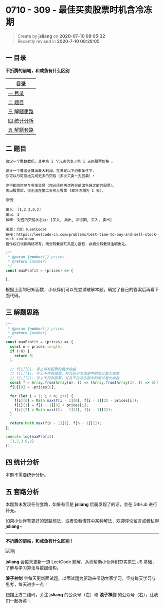 0710 - 309 - 最佳买卖股票时机含冷冻期
===

> Create by **jsliang** on **2020-07-10 08:05:32**  
> Recently revised in **2020-7-10 08:29:05**  

## 一 目录

**不折腾的前端，和咸鱼有什么区别**

| 目录 |
| --- |
| [一 目录](#chapter-one) |
| [二 题目](#chapter-two) |
| [三 解题思路](#chapter-three) |
| [四 统计分析](#chapter-four) |
| [五 解题套路](#chapter-five) |

## 二 题目



```
给定一个整数数组，其中第 i 个元素代表了第 i 天的股票价格 。​

设计一个算法计算出最大利润。在满足以下约束条件下，
你可以尽可能地完成更多的交易（多次买卖一支股票）:

你不能同时参与多笔交易（你必须在再次购买前出售掉之前的股票）。
卖出股票后，你无法在第二天买入股票 (即冷冻期为 1 天)。

示例:

输入: [1,2,3,0,2]
输出: 3 
解释: 对应的交易状态为: [买入, 卖出, 冷冻期, 买入, 卖出]

来源：力扣（LeetCode）
链接：https://leetcode-cn.com/problems/best-time-to-buy-and-sell-stock-with-cooldown
著作权归领扣网络所有。商业转载请联系官方授权，非商业转载请注明出处。
```

```js
/**
 * @param {number[]} prices
 * @return {number}
 */
const maxProfit = (prices) => {

};
```

根据上面的已知函数，小伙伴们可以先尝试破解本题，确定了自己的答案后再看下面代码。

## 三 解题思路



```js
/**
 * @param {number[]} prices
 * @return {number}
 */
const maxProfit = (prices) => {
  const n = prices.length;
  if (!n) {
    return 0;
  }

  // f[i][0]: 手上持有股票的最大收益
  // f[i][1]: 手上不持有股票，并且处于冷冻期中的累计最大收益
  // f[i][2]: 手上不持有股票，并且不在冷冻期中的累计最大收益
  const f = Array.from(Array(n), () => (Array.from(Array(3), () => 0)));
  f[0][0] = -prices[0];

  for (let i = 1; i < n; i++) {
    f[i][0] = Math.max(f[i - 1][0], f[i - 1][2] - prices[i]);
    f[i][1] = f[i - 1][0] + prices[i];
    f[i][2] = Math.max(f[i - 1][1], f[i - 1][2]);
  }
  
  return Math.max(f[n - 1][1], f[n - 1][2]);
};

console.log(maxProfit(
  [1,2,3,0,2]
));
```

## 四 统计分析



本题不需要统计分析。

## 五 套路分析



本题暂未发现任何套路，如果有但是 **jsliang** 后面发现了的话，会在 GitHub 进行补充。

如果小伙伴有更好的思路想法，或者没看懂其中某种解法，欢迎评论留言或者私聊 **jsliang**~

---

**不折腾的前端，和咸鱼有什么区别！**

![图](https://github.com/LiangJunrong/document-library/blob/master/public-repertory/img/z-index-small.png?raw=true)

**jsliang** 会每天更新一道 LeetCode 题解，从而帮助小伙伴们夯实原生 JS 基础，了解与学习算法与数据结构。

**浪子神剑** 会每天更新面试题，以面试题为驱动来带动大家学习，坚持每天学习与思考，每天进步一点！

扫描上方二维码，关注 **jsliang** 的公众号（左）和 **浪子神剑** 的公众号（右），让我们一起折腾！


